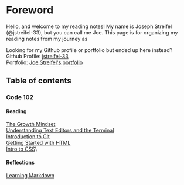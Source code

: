 # Foreword

Hello, and welcome to my reading notes! My name is Joseph Streifel (@jstreifel-33), but you can call me Joe. This page is for organizing my reading notes from my journey as 

Looking for my Github profile or portfolio but ended up here instead?\
Github Profile: [jstreifel-33](https://github.com/jstreifel-33)\
Portfolio: [Joe Streifel's portfolio](https://jstreifel-33.github.io)

## Table of contents

### Code 102

#### Reading

[The Growth Mindset](/archive/growth_mindset.md)\
[Understanding Text Editors and the Terminal](/archive/editors-and-terminals.md)\
[Introduction to Git](/archive/git-intro.md)\
[Getting Started with HTML](/archive/html-structure.md)\
[Intro to CSS](/archive/css-intro.md)\

#### Reflections

[Learning Markdown](/reflections/learning-markdown.md)
